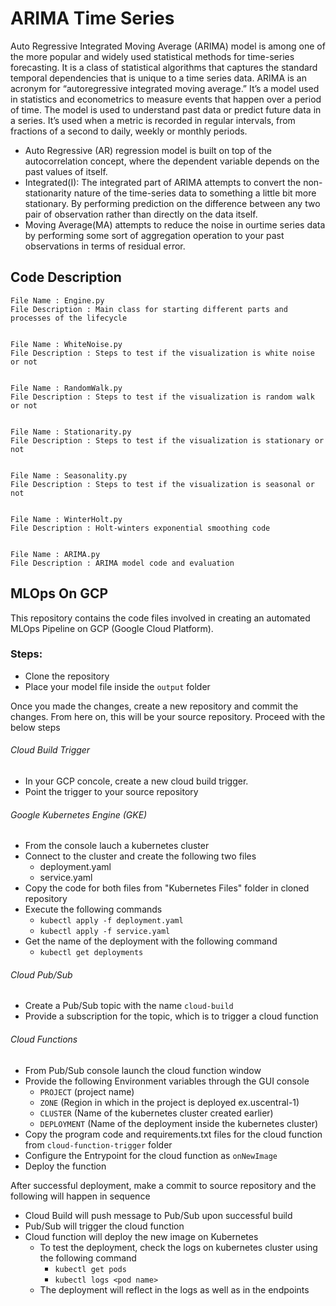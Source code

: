 # ARIMA Time Series

Auto Regressive Integrated Moving Average (ARIMA) model is among one of the more popular and widely used statistical methods for time-series forecasting.
It is a class of statistical algorithms that captures the standard temporal dependencies that is unique to a time series data.
ARIMA is an acronym for “autoregressive integrated moving average.” It’s a model used in statistics and econometrics to measure events that happen over a period of time.
The model is used to understand past data or predict future data in a series. 
It’s used when a metric is recorded in regular intervals, from fractions of a second to daily, weekly or monthly periods. 

- Auto Regressive (AR) regression model is built on top of the autocorrelation concept, where the dependent variable depends on the past values of itself.
- Integrated(I): The integrated part of ARIMA attempts to convert the non-stationarity nature of the time-series data to something a little bit more stationary. By performing prediction on the difference between any two pair of observation rather than directly on the data itself.
- Moving Average(MA) attempts to reduce the noise in ourtime series data by performing some sort of aggregation operation to your past observations in terms of residual error.


## Code Description


    File Name : Engine.py
    File Description : Main class for starting different parts and processes of the lifecycle


    File Name : WhiteNoise.py
    File Description : Steps to test if the visualization is white noise or not


    File Name : RandomWalk.py
    File Description : Steps to test if the visualization is random walk or not


    File Name : Stationarity.py
    File Description : Steps to test if the visualization is stationary or not

    
    File Name : Seasonality.py
    File Description : Steps to test if the visualization is seasonal or not


    File Name : WinterHolt.py
    File Description : Holt-winters exponential smoothing code
    
    
    File Name : ARIMA.py
    File Description : ARIMA model code and evaluation


## MLOps On GCP

This repository contains the code files involved in creating an automated MLOps Pipeline on GCP (Google Cloud Platform).

### Steps:
* Clone the repository
* Place your model file inside the ```output``` folder

Once you made the changes, create a new repository and commit the changes. From here on, this will be your source repository. Proceed with the below steps
###### Cloud Build Trigger
* In your GCP concole, create a new cloud build trigger.
* Point the trigger to your source repository
###### Google Kubernetes Engine (GKE)
* From the console lauch a kubernetes cluster
* Connect to the cluster and create the following two files
  * deployment.yaml
  * service.yaml
* Copy the code for both files from "Kubernetes Files" folder in cloned repository
* Execute the following commands
    * ```kubectl apply -f deployment.yaml```
    * ```kubectl apply -f service.yaml```
* Get the name of the deployment with the following command
    * ```kubectl get deployments```
###### Cloud Pub/Sub
* Create a Pub/Sub topic with the name ```cloud-build```
* Provide a subscription for the topic, which is to trigger a cloud function
###### Cloud Functions
* From Pub/Sub console launch the cloud function window
* Provide the following Environment variables through the GUI console
    * ```PROJECT``` (project name)
    * ```ZONE``` (Region in which in the project is deployed ex.uscentral-1)
    * ```CLUSTER``` (Name of the kubernetes cluster created earlier)
    * ```DEPLOYMENT``` (Name of the deployment inside the kubernetes cluster)
* Copy the program code and requirements.txt files for the cloud function from ```cloud-function-trigger``` folder
* Configure the Entrypoint for the cloud function as ```onNewImage``` 
* Deploy the function

After successful deployment, make a commit to source repository and the following will happen in sequence
* Cloud Build will push message to Pub/Sub upon successful build
* Pub/Sub will trigger the cloud function
* Cloud function will deploy the new image on Kubernetes
    * To test the deployment, check the logs on kubernetes cluster using the following command
        * ```kubectl get pods```
        * ```kubectl logs <pod name>```
    * The deployment will reflect in the logs as well as in the endpoints